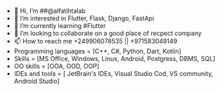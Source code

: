 - 👋 Hi, I’m ##@alfatihtalab
- 👀 I’m interested in Flutter, Flask, Django, FastApi
- 🌱 I’m currently learning #Flutter 
- 💞️ I’m looking to collaborate on a good place of recpect company
- 📫 How to reach me +249906078535 || +971583049149
- Programming languages = [C++, C#, Python, Dart, Kotlin]
- Skills = [MS Office, Windows, Linux, Android, Postgress, DBMS, SQL]
- OO skills = [OOA, OOD, OOP]
- IDEs and tools = [ JetBrain's IDEs, Visual Studio Cod, VS community, Android Studio]

